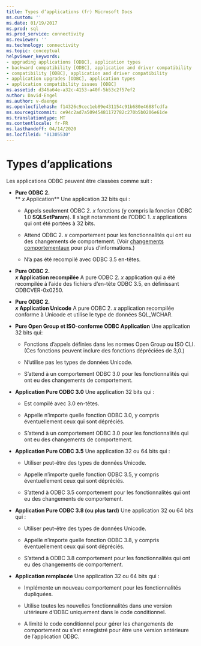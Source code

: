 ```yaml
---
title: Types d’applications (fr) Microsoft Docs
ms.custom: ''
ms.date: 01/19/2017
ms.prod: sql
ms.prod_service: connectivity
ms.reviewer: ''
ms.technology: connectivity
ms.topic: conceptual
helpviewer_keywords:
- upgrading applications [ODBC], application types
- backward compatibility [ODBC], application and driver compatibility
- compatibility [ODBC], application and driver compatibility
- application upgrades [ODBC], application types
- application compatibility issues [ODBC]
ms.assetid: d346a64e-a32c-4153-a40f-5b53c2f57ef2
author: David-Engel
ms.author: v-daenge
ms.openlocfilehash: f14326c9cec1eb89e431154c91b680e4688fcdfa
ms.sourcegitcommit: ce94c2ad7a50945481172782c270b5b0206e61de
ms.translationtype: MT
ms.contentlocale: fr-FR
ms.lasthandoff: 04/14/2020
ms.locfileid: "81305530"
---
```

# <a name="types-of-applications"></a>Types d’applications
Les applications ODBC peuvent être classées comme suit :  
  
-   **Pure ODBC 2.**  
     ** _x_ Application** Une application 32 bits qui :  
  
    -   Appels seulement ODBC 2. *x* fonctions (y compris la fonction ODBC 1.0 **SQLSetParam**). Il s’agit notamment de l’ODBC 1. *x* applications qui ont été portées à 32 bits.  
  
    -   Attend ODBC 2. *x* comportement pour les fonctionnalités qui ont eu des changements de comportement. (Voir [changements comportementaux](../../../odbc/reference/develop-app/behavioral-changes.md) pour plus d’informations.)  
  
    -   N’a pas été recompilé avec ODBC 3.5 en-têtes.  
  
-   **Pure ODBC 2.**  
     **_x_ Application recompilée** A pure ODBC 2. *x* application qui a été recompilée à l’aide des fichiers d’en-tête ODBC 3.5, en définissant ODBCVER-0x0250.  
  
-   **Pure ODBC 2.**  
     **_x_ Application Unicode** A pure ODBC 2. *x* application recompilée conforme à Unicode et utilise le type de données SQL_WCHAR.  
  
-   **Pure Open Group et ISO**-**conforme ODBC Application** Une application 32 bits qui:  
  
    -   Fonctions d’appels définies dans les normes Open Group ou ISO CLI. (Ces fonctions peuvent inclure des fonctions dépréciées de 3,0.)  
  
    -   N’utilise pas les types de données Unicode.  
  
    -   S’attend à un comportement ODBC 3.0 pour les fonctionnalités qui ont eu des changements de comportement.  
  
-   **Application Pure ODBC 3.0** Une application 32 bits qui :  
  
    -   Est compilé avec 3.0 en-têtes.  
  
    -   Appelle n’importe quelle fonction ODBC 3.0, y compris éventuellement ceux qui sont dépréciés.  
  
    -   S’attend à un comportement ODBC 3.0 pour les fonctionnalités qui ont eu des changements de comportement.  
  
-   **Application Pure ODBC 3.5** Une application 32 ou 64 bits qui :  
  
    -   Utiliser peut-être des types de données Unicode.  
  
    -   Appelle n’importe quelle fonction ODBC 3.5, y compris éventuellement ceux qui sont dépréciés.  
  
    -   S’attend à ODBC 3.5 comportement pour les fonctionnalités qui ont eu des changements de comportement.  
  
-   **Application Pure ODBC 3.8 (ou plus tard)** Une application 32 ou 64 bits qui :  
  
    -   Utiliser peut-être des types de données Unicode.  
  
    -   Appelle n’importe quelle fonction ODBC 3.8, y compris éventuellement ceux qui sont dépréciés.  
  
    -   S’attend à ODBC 3.8 comportement pour les fonctionnalités qui ont eu des changements de comportement.  
  
-   **Application remplacée** Une application 32 ou 64 bits qui :  
  
    -   Implémente un nouveau comportement pour les fonctionnalités dupliquées.  
  
    -   Utilise toutes les nouvelles fonctionnalités dans une version ultérieure d’ODBC uniquement dans le code conditionnel.  
  
    -   A limité le code conditionnel pour gérer les changements de comportement ou s’est enregistré pour être une version antérieure de l’application ODBC.
